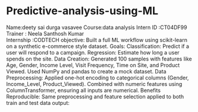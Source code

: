 # Predictive-analysis-using-ML
Name:deety sai durga vasavee
Course:data analysis
Intern ID :CT04DF99
Trainer : Neela Santhosh Kumar  
Internship :CODTECH
objective:
Built a full ML workflow using scikit-learn on a synthetic e-commerce style dataset.
Goals:
Classification: Predict if a user will respond to a campaign.
Regression: Estimate how long a user spends on the site.
Data Creation:
Generated 100 samples with features like Age, Gender, Income Level, Visit Frequency, Time on Site, and Product Viewed.
Used NumPy and pandas to create a mock dataset.
Data Preprocessing:
Applied one-hot encoding to categorical columns (Gender, Income_Level, Product_Viewed).
Combined with numeric features using ColumnTransformer, ensuring all inputs are numerical.
Benefits
Reproducible: Same preprocessing and feature selection applied to both train and test data
output:
<!-- Uploading "prediction analysis output.jpg"... -->

